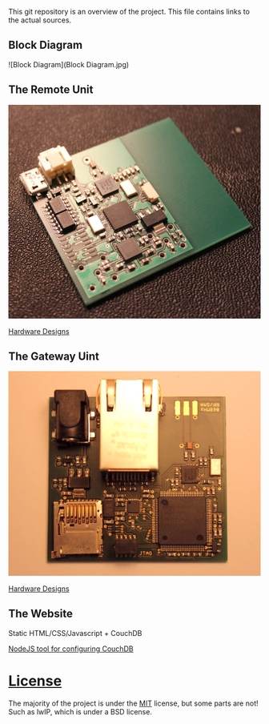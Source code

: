 This git repository is an overview of the project. This file contains
links to the actual sources.

## Block Diagram

![Block Diagram](Block Diagram.jpg)

## The Remote Unit

![Remote Unit](Remote-Hardware.JPG)

[Hardware Designs](https://github.com/richardeoin/vlf-remote-hardware)

## The Gateway Uint

![Gateway Unit](Gateway-Hardware.JPG)

[Hardware Designs](https://github.com/richardeoin/vlf-gateway-hardware)

## The Website

Static HTML/CSS/Javascript + CouchDB

[NodeJS tool for configuring CouchDB](https://github.com/richardeoin/vlf-make-couchdb)

# [License](LICENSE.md)

The majority of the project is under the
[MIT](http://opensource.org/licenses/MIT) license, but some parts are
not! Such as lwIP, which is under a BSD license.
